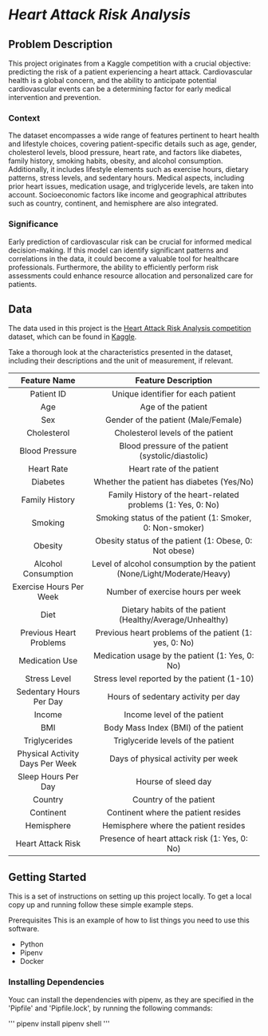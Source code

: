 
# *Heart Attack Risk Analysis* 

## Problem Description

This project originates from a Kaggle competition with a crucial objective: predicting the risk of a patient experiencing a heart attack. Cardiovascular health is a global concern, and the ability to anticipate potential cardiovascular events can be a determining factor for early medical intervention and prevention.

### Context 

The dataset encompasses a wide range of features pertinent to heart health and lifestyle choices, covering patient-specific details such as age, gender, cholesterol levels, blood pressure, heart rate, and factors like diabetes, family history, smoking habits, obesity, and alcohol consumption. Additionally, it includes lifestyle elements such as exercise hours, dietary patterns, stress levels, and sedentary hours. Medical aspects, including prior heart issues, medication usage, and triglyceride levels, are taken into account. Socioeconomic factors like income and geographical attributes such as country, continent, and hemisphere are also integrated.

### Significance

Early prediction of cardiovascular risk can be crucial for informed medical decision-making. If this model can identify significant patterns and correlations in the data, it could become a valuable tool for healthcare professionals. Furthermore, the ability to efficiently perform risk assessments could enhance resource allocation and personalized care for patients.


## Data

The data used in this project is the [Heart Attack Risk Analysis competition](https://kaggle.com/competitions/heart-attack-risk-analysis) dataset, which can be found in [Kaggle](https://www.kaggle.com/).

Take a thorough look at the characteristics presented in the dataset, including their descriptions and the unit of measurement, if relevant.

| Feature Name | Feature Description |
| :----------: | :-----------------: |
| Patient ID   | Unique identifier for each patient |
| Age          | Age of the patient  |
| Sex | Gender of the patient (Male/Female) |
| Cholesterol | Cholesterol levels of the patient |
| Blood Pressure | Blood pressure of the patient (systolic/diastolic) |
| Heart Rate | Heart rate of the patient |
| Diabetes | Whether the patient has diabetes (Yes/No) |
| Family History | Family History of the heart-related problems (1: Yes, 0: No) |
| Smoking | Smoking status of the patient (1: Smoker, 0: Non-smoker) |
| Obesity | Obesity status of the patient (1: Obese, 0: Not obese) |
| Alcohol Consumption | Level of alcohol consumption by the patient (None/Light/Moderate/Heavy) |
| Exercise Hours Per Week | Number of exercise hours per week |
| Diet | Dietary habits of the patient (Healthy/Average/Unhealthy) |
| Previous Heart Problems | Previous heart problems of the patient (1: yes, 0: No) |
| Medication Use | Medication usage by the patient (1: Yes, 0: No) |
| Stress Level | Stress level reported by the patient (1-10) |
| Sedentary Hours Per Day | Hours of sedentary activity per day|
| Income | Income level of the patient | 
| BMI | Body Mass Index (BMI) of the patient | 
| Triglycerides | Triglyceride levels of the patient |
| Physical Activity Days Per Week | Days of physical activity per week | 
| Sleep Hours Per Day | Hourse of sleed day | 
| Country | Country of the patient | 
| Continent | Continent where the patient resides | 
| Hemisphere | Hemisphere where the patient resides | 
| Heart Attack Risk | Presence of heart attack risk (1: Yes, 0: No) |

## Getting Started

This is a set of instructions on setting up this project locally. To get a local copy up and running follow these simple example steps.

Prerequisites This is an example of how to list things you need to use this software.

- Python
- Pipenv
- Docker 

### Installing Dependencies

Youc can install the dependencies with pipenv, as they are specified in the 'Pipfile' and 'Pipfile.lock', by running the following commands:

'''
pipenv install
pipenv shell
'''